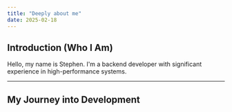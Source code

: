 ```yaml
---
title: "Deeply about me"
date: 2025-02-18
---
```


## Introduction (Who I Am)

Hello, my name is Stephen. I'm a backend developer with significant experience in high-performance systems. 

---

## My Journey into Development
